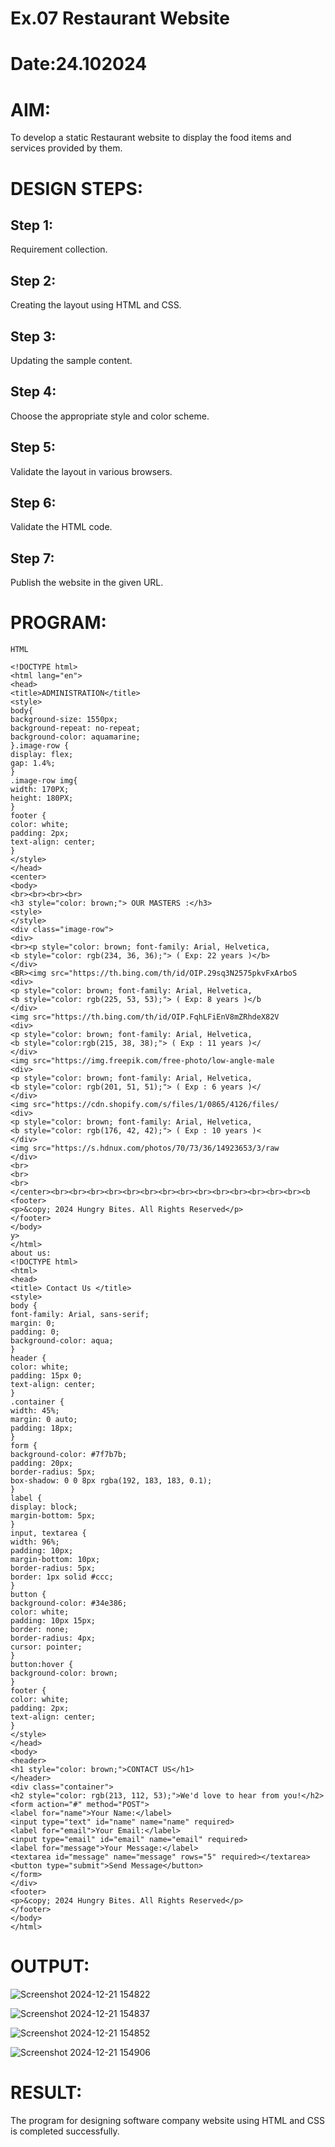 # Ex.07 Restaurant Website
# Date:24.102024
# AIM:
To develop a static Restaurant website to display the food items and services provided by them.

# DESIGN STEPS:
## Step 1:
Requirement collection.

## Step 2:
Creating the layout using HTML and CSS.

## Step 3:
Updating the sample content.

## Step 4:
Choose the appropriate style and color scheme.

## Step 5:
Validate the layout in various browsers.

## Step 6:
Validate the HTML code.

## Step 7:
Publish the website in the given URL.

# PROGRAM:
```
HTML

<!DOCTYPE html>
<html lang="en">
<head>
<title>ADMINISTRATION</title>
<style>
body{
background-size: 1550px;
background-repeat: no-repeat;
background-color: aquamarine;
}.image-row {
display: flex;
gap: 1.4%;
}
.image-row img{
width: 170PX;
height: 180PX;
}
footer {
color: white;
padding: 2px;
text-align: center;
}
</style>
</head>
<center>
<body>
<br><br><br><br>
<h3 style="color: brown;"> OUR MASTERS :</h3>
<style>
</style>
<div class="image-row">
<div>
<br><p style="color: brown; font-family: Arial, Helvetica,
<b style="color: rgb(234, 36, 36);"> ( Exp: 22 years )</b>
</div>
<BR><img src="https://th.bing.com/th/id/OIP.29sq3N2575pkvFxArboS
<div>
<p style="color: brown; font-family: Arial, Helvetica,
<b style="color: rgb(225, 53, 53);"> ( Exp: 8 years )</b
</div>
<img src="https://th.bing.com/th/id/OIP.FqhLFiEnV8mZRhdeX82V
<div>
<p style="color: brown; font-family: Arial, Helvetica,
<b style="color:rgb(215, 38, 38);"> ( Exp : 11 years )</
</div>
<img src="https://img.freepik.com/free-photo/low-angle-male
<div>
<p style="color: brown; font-family: Arial, Helvetica,
<b style="color: rgb(201, 51, 51);"> ( Exp : 6 years )</
</div>
<img src="https://cdn.shopify.com/s/files/1/0865/4126/files/
<div>
<p style="color: brown; font-family: Arial, Helvetica,
<b style="color: rgb(176, 42, 42);"> ( Exp : 10 years )<
</div>
<img src="https://s.hdnux.com/photos/70/73/36/14923653/3/raw
</div>
<br>
<br>
<br>
</center><br><br><br><br><br><br><br><br><br><br><br><br><br><br><b
<footer>
<p>&copy; 2024 Hungry Bites. All Rights Reserved</p>
</footer>
</body>
y>
</html>
about us:
<!DOCTYPE html>
<html>
<head>
<title> Contact Us </title>
<style>
body {
font-family: Arial, sans-serif;
margin: 0;
padding: 0;
background-color: aqua;
}
header {
color: white;
padding: 15px 0;
text-align: center;
}
.container {
width: 45%;
margin: 0 auto;
padding: 18px;
}
form {
background-color: #7f7b7b;
padding: 20px;
border-radius: 5px;
box-shadow: 0 0 8px rgba(192, 183, 183, 0.1);
}
label {
display: block;
margin-bottom: 5px;
}
input, textarea {
width: 96%;
padding: 10px;
margin-bottom: 10px;
border-radius: 5px;
border: 1px solid #ccc;
}
button {
background-color: #34e386;
color: white;
padding: 10px 15px;
border: none;
border-radius: 4px;
cursor: pointer;
}
button:hover {
background-color: brown;
}
footer {
color: white;
padding: 2px;
text-align: center;
}
</style>
</head>
<body>
<header>
<h1 style="color: brown;">CONTACT US</h1>
</header>
<div class="container">
<h2 style="color: rgb(213, 112, 53);">We'd love to hear from you!</h2>
<form action="#" method="POST">
<label for="name">Your Name:</label>
<input type="text" id="name" name="name" required>
<label for="email">Your Email:</label>
<input type="email" id="email" name="email" required>
<label for="message">Your Message:</label>
<textarea id="message" name="message" rows="5" required></textarea>
<button type="submit">Send Message</button>
</form>
</div>
<footer>
<p>&copy; 2024 Hungry Bites. All Rights Reserved</p>
</footer>
</body>
</html>
```

# OUTPUT:

![Screenshot 2024-12-21 154822](https://github.com/user-attachments/assets/fb674019-f08d-4cbf-974a-4a01a80d4a69)

![Screenshot 2024-12-21 154837](https://github.com/user-attachments/assets/6da29c61-0876-4162-a302-dab191a4c4aa)

![Screenshot 2024-12-21 154852](https://github.com/user-attachments/assets/0a92760c-a13d-4e7b-9546-28fa11c57b32)

![Screenshot 2024-12-21 154906](https://github.com/user-attachments/assets/c60a8c69-249e-4e99-86c5-60718a2647e0)




# RESULT:
The program for designing software company website using HTML and CSS is completed successfully.
